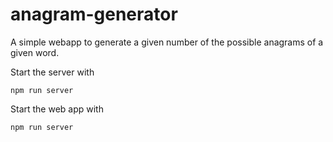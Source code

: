 # anagram-generator

A simple webapp to generate a given number of the possible anagrams of a given word.

Start the server with
```
npm run server
```

Start the web app with
```
npm run server
```

